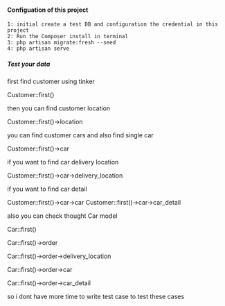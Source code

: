 #### Configuation of this project
    1: initial create a test DB and configuration the credential in this project
    2: Run the Composer install in terminal
    3: php artisan migrate:fresh --seed
    4: php artisan serve


##### Test your data


first find customer using tinker

Customer::first()

then you can find customer location

Customer::first()->location

you can find customer cars and also find single car

Customer::first()->car

if you want to find car delivery location

Customer::first()->car->delivery_location

if you want to find car detail

Customer::first()->car->car
Customer::first()->car->car_detail

also you can check thought Car model

Car::first()

Car::first()->order

Car::first()->order->delivery_location

Car::first()->order->car

Car::first()->order->car_detail

so i dont have more time to write test case to test these cases

